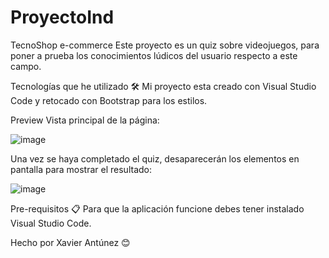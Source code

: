 # ProyectoInd
TecnoShop e-commerce
Este proyecto es un quiz sobre videojuegos, para poner a prueba los conocimientos lúdicos del usuario respecto a este campo.

Tecnologías que he utilizado 🛠️
Mi proyecto esta creado con Visual Studio Code y retocado con Bootstrap para los estilos.

Preview
Vista principal de la página:

![image](https://github.com/user-attachments/assets/4f1c7a3a-e08b-484c-b95a-81599f4745a5)

Una vez se haya completado el quiz, desaparecerán los elementos en pantalla para mostrar el resultado:

![image](https://github.com/user-attachments/assets/b15c27cc-d884-4c1a-a0ba-78f174917ffb)

Pre-requisitos 📋
Para que la aplicación funcione debes tener instalado Visual Studio Code.

Hecho por Xavier Antúnez 😊
